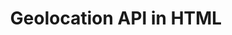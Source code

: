 ---
id: geolocation-api
title: Geolocation API in HTML
sidebar_label: Geolocation API
sidebar_position: 1
tags: [html, web-development, geolocation-api]
description: In this tutorial, you will learn how to use the Geolocation API to get the user's current location in a web page.
---